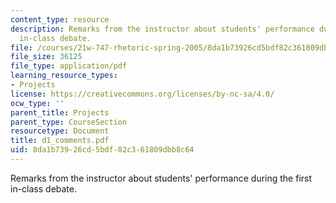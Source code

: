 ```yaml
---
content_type: resource
description: Remarks from the instructor about students' performance during the first
  in-class debate.
file: /courses/21w-747-rhetoric-spring-2005/8da1b73926cd5bdf82c361809dbb8c64_d1_comments.pdf
file_size: 36125
file_type: application/pdf
learning_resource_types:
- Projects
license: https://creativecommons.org/licenses/by-nc-sa/4.0/
ocw_type: ''
parent_title: Projects
parent_type: CourseSection
resourcetype: Document
title: d1_comments.pdf
uid: 8da1b739-26cd-5bdf-82c3-61809dbb8c64
---
```

Remarks from the instructor about students' performance during the first in-class debate.